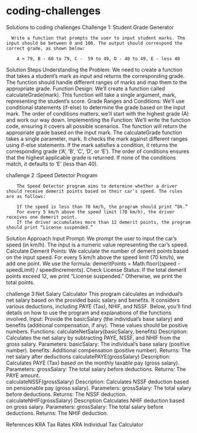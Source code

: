 # coding-challenges
Solutions to coding challenges
Challenge 1: Student Grade Generator 

      Write a function that prompts the user to input student marks. The input should be between 0 and 100. The output should correspond the correct grade, as shown below: 

        A > 79, B - 60 to 79, C -  59 to 49, D - 40 to 49, E - less 40     
Solution Steps
Understanding the Problem:
        We need to create a function that takes a student’s mark as input and returns the corresponding grade.
        The function should handle different ranges of marks and map them to the appropriate grade.
Function Design:
        We’ll create a function called calculateGrade(mark).
        This function will take a single argument, mark, representing the student’s score.
Grade Ranges and Conditions:
        We’ll use conditional statements (if-else) to determine the grade based on the input mark.
        The order of conditions matters: we’ll start with the highest grade (A) and work our way down.
Implementing the Function:
        We’ll write the function code, ensuring it covers all possible scenarios.
        The function will return the appropriate grade based on the input mark.
        The calculateGrade function takes a single parameter, mark.
        It checks the mark against different ranges using if-else statements.
        If the mark satisfies a condition, it returns the corresponding grade (‘A’, ‘B’, ‘C’, ‘D’, or ‘E’).
        The order of conditions ensures that the highest applicable grade is returned.
        If none of the conditions match, it defaults to ‘E’ (less than 40).

challenge 2 :Speed Detector Program

        The Speed Detector program aims to determine whether a driver should receive demerit points based on their car’s speed. The rules are as follows:

        If the speed is less than 70 km/h, the program should print “Ok.”
        For every 5 km/h above the speed limit (70 km/h), the driver receives one demerit point.
        If the driver accumulates more than 12 demerit points, the program should print “License suspended.”
Solution Approach
Input Prompt:
        We prompt the user to input the car’s speed (in km/h).
        The input is a numeric value representing the car’s speed.
Calculate Demerit Points:
        We calculate the number of demerit points based on the input speed.
        For every 5 km/h above the speed limit (70 km/h), we add one point.
        We use the formula: demeritPoints = Math.floor((speed - speedLimit) / speedIncrements).
Check License Status:
        If the total demerit points exceed 12, we print “License suspended.”
        Otherwise, we print the total points.

challenge 3:Net Salary Calculator
       This program calculates an individual’s net salary based on the provided basic salary and benefits. It considers various deductions, including PAYE (Tax), NHIF, and NSSF. Below, you’ll find details on how to use the program and explanations of the functions involved.
Input:
       Provide the basicSalary (the individual’s base salary) and benefits (additional compensation, if any).
       These values should be positive numbers.
Functions:
calculateNetSalary(basicSalary, benefits)
       Description:
       Calculates the net salary by subtracting PAYE, NSSF, and NHIF from the gross salary.
       Parameters:
       basicSalary: The individual’s base salary (positive number).
       benefits: Additional compensation (positive number).
       Returns:
       The net salary after deductions
calculatePAYE(grossSalary)
       Description:
       Calculates PAYE (Tax) based on the monthly taxable pay (gross salary).
       Parameters:
       grossSalary: The total salary before deductions.
       Returns:
       The PAYE amount.   
calculateNSSF(grossSalary)
       Description:
       Calculates NSSF deduction based on pensionable pay (gross salary).
       Parameters:
       grossSalary: The total salary before deductions.
       Returns:
       The NSSF deduction.  
calculateNHIF(grossSalary)
        Description
        Calculates NHIF deduction based on gross salary.
        Parameters:
        grossSalary: The total salary before deductions.
        Returns:
        The NHIF deduction.
        
References
        KRA Tax Rates
        KRA Individual Tax Calculator